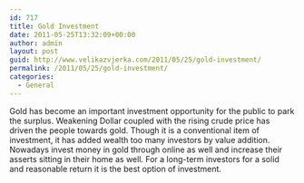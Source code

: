 ```yaml
---
id: 717
title: Gold Investment
date: 2011-05-25T13:32:09+00:00
author: admin
layout: post
guid: http://www.velikazvjerka.com/2011/05/25/gold-investment/
permalink: /2011/05/25/gold-investment/
categories:
  - General
---
```

Gold has become an important investment opportunity for the public to park the surplus. Weakening Dollar coupled with the rising crude price has driven the people towards gold. Though it is a conventional item of investment, it has added wealth too many investors by value addition. Nowadays invest money in gold through online as well and increase their asserts sitting in their home as well. For a long-term investors for a solid and reasonable return it is the best option of investment.